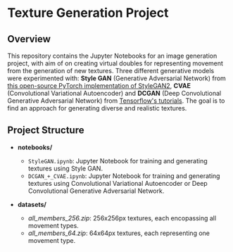 # Texture Generation Project

## Overview

This repository contains the Jupyter Notebooks for an image generation project, with aim of on creating virtual doubles for representing movement from the generation of new textures.
Three different generative models were experimented with: **Style GAN** (Generative Adversarial Network) from [this open-source PyTorch implementation of StyleGAN2](https://github.com/lucidrains/stylegan2-pytorch), **CVAE** (Convolutional Variational Autoencoder) and **DCGAN** (Deep Convolutional Generative Adversarial Network) from [Tensorflow's tutorials](https://www.tensorflow.org/tutorials?hl=en). 
The goal is to find an approach for generating diverse and realistic textures.

## Project Structure

- **notebooks/**
  - `StyleGAN.ipynb`: Jupyter Notebook for training and generating textures using Style GAN.
  - `DCGAN_+_CVAE.ipynb`: Jupyter Notebook for training and generating textures using Convolutional Variational Autoencoder or Deep Convolutional Generative Adversarial Network.
  
- **datasets/**
  - *all_members_256.zip*: 256x256px textures, each encopassing all movement types.
  - *all_members_64.zip*: 64x64px textures, each representing one movement type.
